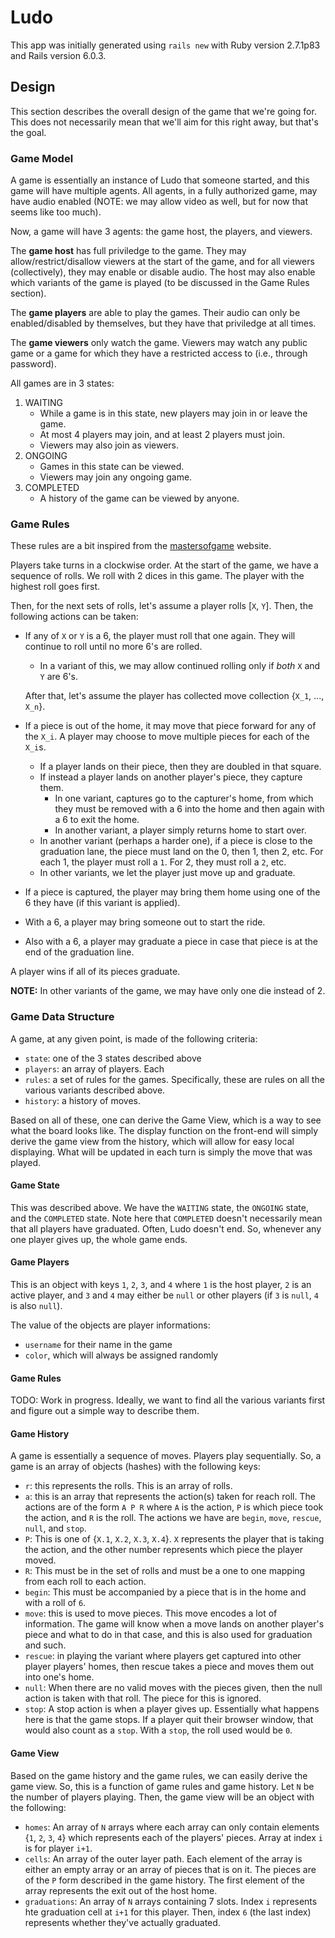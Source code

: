 # Ludo

This app was initially generated using `rails new` with Ruby version 2.7.1p83
and Rails version 6.0.3.


## Design

This section describes the overall design of the game that we're going for.
This does not necessarily mean that we'll aim for this right away, but that's
the goal.

### Game Model

A game is essentially an instance of Ludo that someone started, and this
game will have multiple agents. All agents, in a fully authorized game,
may have audio enabled (NOTE: we may allow video as well, but for now
that seems like too much).

Now, a game will have 3 agents: the game host, the players, and viewers.

The **game host** has full priviledge to the game. They may
allow/restrict/disallow viewers at the start of the game, and for all
viewers (collectively), they may enable or disable audio. The host may
also enable which variants of the game is played (to be discussed in the
Game Rules section).

The **game players** are able to play the games. Their audio can only be
enabled/disabled by themselves, but they have that priviledge at all times.

The **game viewers** only watch the game. Viewers may watch any public game
or a game for which they have a restricted access to (i.e., through password).

All games are in 3 states:
1. WAITING
   - While a game is in this state, new players may join in or leave the game.
   - At most 4 players may join, and at least 2 players must join.
   - Viewers may also join as viewers.
2. ONGOING
   - Games in this state can be viewed.
   - Viewers may join any ongoing game.
3. COMPLETED
   - A history of the game can be viewed by anyone.

### Game Rules

These rules are a bit inspired from the [mastersofgame](https://www.mastersofgames.com/rules/ludo-rules-instructions-guide.htm)
website.

Players take turns in a clockwise order. At the start of the game,
we have a sequence of rolls. We roll with 2 dices in this game.
The player with the highest roll goes first.

Then, for the next sets of rolls, let's assume a player rolls [`X`, `Y`]. Then,
the following actions can be taken:
- If any of `X` or `Y` is a 6, the player must roll that one again. They
  will continue to roll until no more 6's are rolled.
  - In a variant of this, we may allow continued rolling only if *both*
    `X` and `Y` are 6's.

  After that, let's assume the player has collected move collection
  {`X_1`, ..., `X_n`}.
- If a piece is out of the home, it may move that piece forward for any
  of the `X_i`. A player may choose to move multiple pieces for each of the
  `X_i`s.
  - If a player lands on their piece, then they are doubled in that square.
  - If instead a player lands on another player's piece, they capture them.
    - In one variant, captures go to the capturer's home, from which they
      must be removed with a 6 into the home and then again with a 6 to exit
      the home.
    - In another variant, a player simply returns home to start over.
  - In another variant (perhaps a harder one), if a piece is close to the
    graduation lane, the piece must land on the 0, then 1, then 2, etc. For
    each 1, the player must roll a `1`. For 2, they must roll a `2`, etc.
  - In other variants, we let the player just move up and graduate.
- If a piece is captured, the player may bring them home using one of the 6
  they have (if this variant is applied).
- With a 6, a player may bring someone out to start the ride.
- Also with a 6, a player may graduate a piece in case that piece is at the
  end of the graduation line.

A player wins if all of its pieces graduate.

**NOTE:** In other variants of the game, we may have only one die
instead of 2.

### Game Data Structure

A game, at any given point, is made of the following criteria:
- `state`: one of the 3 states described above
- `players`: an array of players. Each
- `rules`: a set of rules for the games. Specifically, these are rules
  on all the various variants described above.
- `history`: a history of moves.

Based on all of these, one can derive the Game View, which is a way to
see what the board looks like. The display function on the front-end will
simply derive the game view from the history, which will allow for easy
local displaying. What will be updated in each turn is simply the move that
was played.

#### Game State

This was described above. We have the `WAITING` state, the `ONGOING` state,
and the `COMPLETED` state. Note here that `COMPLETED` doesn't necessarily mean
that all players have graduated. Often, Ludo doesn't end. So, whenever any
one player gives up, the whole game ends.

#### Game Players

This is an object with keys `1`, `2`, `3`, and `4` where `1` is the host
player, `2` is an active player, and `3` and `4` may either be `null` or
other players (if `3` is `null`, `4` is also `null`).

The value of the objects are player informations:
- `username` for their name in the game
- `color`, which will always be assigned randomly

#### Game Rules

TODO: Work in progress. Ideally, we want to find all the various variants
first and figure out a simple way to describe them.

#### Game History

A game is essentially a sequence of moves. Players play sequentially. So,
a game is an array of objects (hashes) with the following keys:
- `r`: this represents the rolls. This is an array of rolls.
- `a`: this is an array that represents the action(s) taken for reach roll.
 The actions are of the form `A P R` where `A` is the action, `P` is
 which piece took the action, and `R` is the roll. The actions we
 have are `begin`, `move`, `rescue`, `null`, and `stop`.
 - `P`: This is one of {`X.1`, `X.2`, `X.3`, `X.4`}. `X` represents the player
   that is taking the action, and the other number represents which piece the
   player moved.
 - `R`: This must be in the set of rolls and must be a one to one mapping from
   each roll to each action.
 - `begin`: This must be accompanied by a piece that is in the home and with
   a roll of `6`.
 - `move`: this is used to move pieces. This move encodes a lot of information.
   The game will know when a move lands on another player's piece and what to
   do in that case, and this is also used for graduation and such.
 - `rescue`: in playing the variant where players get captured into other player
   players' homes, then rescue takes a piece and moves them out into one's home.
 - `null`: When there are no valid moves with the pieces given, then the null
   action is taken with that roll. The piece for this is ignored.
 - `stop`: A stop action is when a player gives up. Essentially what happens
   here is that the game stops. If a player quit their browser window, that
   would also count as a `stop`. With a `stop`, the roll used would be `0`.

#### Game View

Based on the game history and the game rules, we can easily derive the
game view. So, this is a function of game rules and game history. Let `N`
be the number of players playing. Then, the game view will be an object
with the following:
- `homes`: An array of `N` arrays where each array can only contain
  elements {`1`, `2`, `3`, `4`} which represents each of the players' pieces.
  Array at index `i` is for player `i+1`.
- `cells`: An array of the outer layer path. Each element of the array is
  either an empty array or an array of pieces that is on it. The pieces are of
  the `P` form described in the game history. The first element of the array
  represents the exit out of the host home.
- `graduations`: An array of `N` arrays containing 7 slots. Index `i`
  represents hte graduation cell at `i+1` for this player. Then, index `6`
  (the last index) represents whether they've actually graduated.

